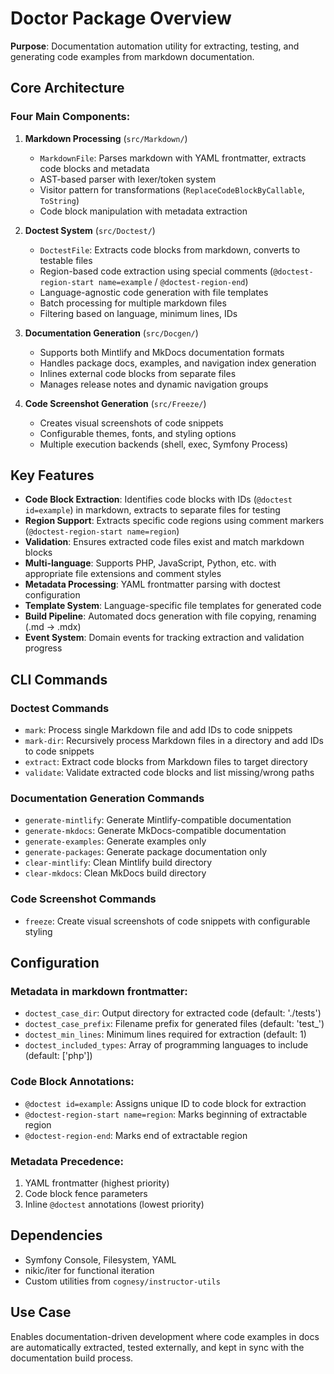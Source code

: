 # Doctor Package Overview

**Purpose**: Documentation automation utility for extracting, testing, and generating code examples from markdown documentation.

## Core Architecture

### Four Main Components:

1. **Markdown Processing** (`src/Markdown/`)
   - `MarkdownFile`: Parses markdown with YAML frontmatter, extracts code blocks and metadata
   - AST-based parser with lexer/token system
   - Visitor pattern for transformations (`ReplaceCodeBlockByCallable`, `ToString`)
   - Code block manipulation with metadata extraction

2. **Doctest System** (`src/Doctest/`)
   - `DoctestFile`: Extracts code blocks from markdown, converts to testable files
   - Region-based code extraction using special comments (`@doctest-region-start name=example` / `@doctest-region-end`)
   - Language-agnostic code generation with file templates
   - Batch processing for multiple markdown files
   - Filtering based on language, minimum lines, IDs

3. **Documentation Generation** (`src/Docgen/`)
   - Supports both Mintlify and MkDocs documentation formats
   - Handles package docs, examples, and navigation index generation
   - Inlines external code blocks from separate files
   - Manages release notes and dynamic navigation groups

4. **Code Screenshot Generation** (`src/Freeze/`)
   - Creates visual screenshots of code snippets
   - Configurable themes, fonts, and styling options
   - Multiple execution backends (shell, exec, Symfony Process)

## Key Features

- **Code Block Extraction**: Identifies code blocks with IDs (`@doctest id=example`) in markdown, extracts to separate files for testing
- **Region Support**: Extracts specific code regions using comment markers (`@doctest-region-start name=region`)
- **Validation**: Ensures extracted code files exist and match markdown blocks
- **Multi-language**: Supports PHP, JavaScript, Python, etc. with appropriate file extensions and comment styles
- **Metadata Processing**: YAML frontmatter parsing with doctest configuration
- **Template System**: Language-specific file templates for generated code
- **Build Pipeline**: Automated docs generation with file copying, renaming (.md → .mdx)
- **Event System**: Domain events for tracking extraction and validation progress

## CLI Commands

### Doctest Commands
- `mark`: Process single Markdown file and add IDs to code snippets
- `mark-dir`: Recursively process Markdown files in a directory and add IDs to code snippets
- `extract`: Extract code blocks from Markdown files to target directory
- `validate`: Validate extracted code blocks and list missing/wrong paths

### Documentation Generation Commands
- `generate-mintlify`: Generate Mintlify-compatible documentation
- `generate-mkdocs`: Generate MkDocs-compatible documentation
- `generate-examples`: Generate examples only
- `generate-packages`: Generate package documentation only
- `clear-mintlify`: Clean Mintlify build directory
- `clear-mkdocs`: Clean MkDocs build directory

### Code Screenshot Commands
- `freeze`: Create visual screenshots of code snippets with configurable styling

## Configuration

### Metadata in markdown frontmatter:
- `doctest_case_dir`: Output directory for extracted code (default: './tests')
- `doctest_case_prefix`: Filename prefix for generated files (default: 'test_')
- `doctest_min_lines`: Minimum lines required for extraction (default: 1)
- `doctest_included_types`: Array of programming languages to include (default: ['php'])

### Code Block Annotations:
- `@doctest id=example`: Assigns unique ID to code block for extraction
- `@doctest-region-start name=region`: Marks beginning of extractable region
- `@doctest-region-end`: Marks end of extractable region

### Metadata Precedence:
1. YAML frontmatter (highest priority)
2. Code block fence parameters
3. Inline `@doctest` annotations (lowest priority)

## Dependencies

- Symfony Console, Filesystem, YAML
- nikic/iter for functional iteration
- Custom utilities from `cognesy/instructor-utils`

## Use Case

Enables documentation-driven development where code examples in docs are automatically extracted, tested externally, and kept in sync with the documentation build process.